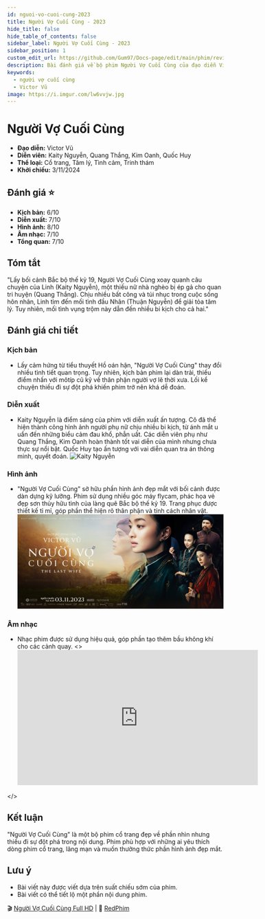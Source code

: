 ```yaml
---
id: nguoi-vo-cuoi-cung-2023
title: Người Vợ Cuối Cùng - 2023
hide_title: false
hide_table_of_contents: false
sidebar_label: Người Vợ Cuối Cùng - 2023
sidebar_position: 1
custom_edit_url: https://github.com/Gum97/Docs-page/edit/main/phim/review-phim/movie/nguoi-vo-cuoi-cung-2023.md
description: Bài đánh giá về bộ phim Người Vợ Cuối Cùng của đạo diễn Victor Vũ.
keywords:
  - người vợ cuối cùng
  - Victor Vũ
image: https://i.imgur.com/lw6vvjw.jpg
---
```

# Người Vợ Cuối Cùng

- **Đạo diễn:** Victor Vũ
- **Diễn viên:** Kaity Nguyễn, Quang Thắng, Kim Oanh, Quốc Huy
- **Thể loại:** Cổ trang, Tâm lý, Tình cảm, Trinh thám
- **Khởi chiếu:** 3/11/2024

## Đánh giá :star:

- **Kịch bản:** 6/10
- **Diễn xuất:** 7/10
- **Hình ảnh:** 8/10
- **Âm nhạc:** 7/10
- **Tổng quan:** 7/10

## Tóm tắt

"Lấy bối cảnh Bắc bộ thế kỷ 19, Người Vợ Cuối Cùng xoay quanh câu chuyện của Linh (Kaity Nguyễn), một thiếu nữ nhà nghèo bị ép gả cho quan tri huyện (Quang Thắng). Chịu nhiều bất công và tủi nhục trong cuộc sống hôn nhân, Linh tìm đến mối tình đầu Nhân (Thuận Nguyễn) để giải tỏa tâm lý. Tuy nhiên, mối tình vụng trộm này dẫn đến nhiều bi kịch cho cả hai."

## Đánh giá chi tiết

### Kịch bản

- Lấy cảm hứng từ tiểu thuyết Hồ oán hận, "Người Vợ Cuối Cùng" thay đổi nhiều tình tiết quan trọng. Tuy nhiên, kịch bản phim lại dàn trải, thiếu điểm nhấn với môtíp cũ kỹ về thân phận người vợ lẽ thời xưa. Lối kể chuyện thiếu đi sự đột phá khiến phim trở nên khá dễ đoán.

### Diễn xuất

- Kaity Nguyễn là điểm sáng của phim với diễn xuất ấn tượng. Cô đã thể hiện thành công hình ảnh người phụ nữ chịu nhiều bi kịch, từ ánh mắt u uẩn đến những biểu cảm đau khổ, phẫn uất. Các diễn viên phụ như Quang Thắng, Kim Oanh hoàn thành tốt vai diễn của mình nhưng chưa thực sự nổi bật. Quốc Huy tạo ấn tượng với vai diễn quan tra án thông minh, quyết đoán.
![Kaity Nguyễn](./img/nguoivocuoicung_01.png)

### Hình ảnh

- "Người Vợ Cuối Cùng" sở hữu phần hình ảnh đẹp mắt với bối cảnh được dàn dựng kỹ lưỡng. Phim sử dụng nhiều góc máy flycam, phác họa vẻ đẹp sơn thủy hữu tình của làng quê Bắc bộ thế kỷ 19. Trang phục được thiết kế tỉ mỉ, góp phần thể hiện rõ thân phận và tính cách nhân vật.
![Người vợ cuối cùng](./img/nguoivocuoicung_02.jpg)

### Âm nhạc

- Nhạc phim được sử dụng hiệu quả, góp phần tạo thêm bầu không khí cho các cảnh quay.
<>
  <iframe
    width="560"
    height="315"
    src="https://www.youtube.com/embed/5ys3jP-tV44?si=PfyV_rhTy_e1PQjM"
    frameBorder="0"
    allow="accelerometer; autoplay; clipboard-write; encrypted-media; gyroscope; picture-in-picture; web-share"
    allowFullScreen
    title="GÓC TỐI | MV OST NGƯỜI VỢ CUỐI CÙNG | THÙY CHI"
  ></iframe>
</>

## Kết luận

"Người Vợ Cuối Cùng" là một bộ phim cổ trang đẹp về phần nhìn nhưng thiếu đi sự đột phá trong nội dung. Phim phù hợp với những ai yêu thích dòng phim cổ trang, lãng mạn và muốn thưởng thức phần hình ảnh đẹp mắt.

## Lưu ý

- Bài viết này được viết dựa trên suất chiếu sớm của phim.
- Bài viết có thể tiết lộ một phần nội dung phim.

🎬 [Người Vợ Cuối Cùng Full HD](https://redphim.com/chi-tiet-phim/nguoi-vo-cuoi-cung) | 🔴 [RedPhim](https://redphim.com)